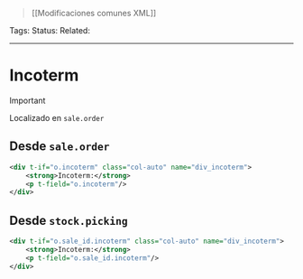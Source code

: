 > [[Modificaciones comunes XML]]

Tags: 
Status: 
Related: 

___

# Incoterm

> [!IMPORTANT]
> Localizado en `sale.order`

## Desde `sale.order`
```xml
<div t-if="o.incoterm" class="col-auto" name="div_incoterm">
	<strong>Incoterm:</strong>
	<p t-field="o.incoterm"/>
</div>
```

## Desde `stock.picking`
```xml
<div t-if="o.sale_id.incoterm" class="col-auto" name="div_incoterm">
	<strong>Incoterm:</strong>
	<p t-field="o.sale_id.incoterm"/>
</div>
```

